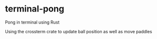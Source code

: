 # terminal-pong
Pong in terminal using Rust

Using the crossterm crate to update ball position as well as move paddles
